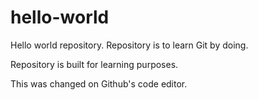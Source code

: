 # hello-world
Hello world repository.
Repository is to learn Git by doing.

Repository is built for learning purposes.

This was changed on Github's code editor.
